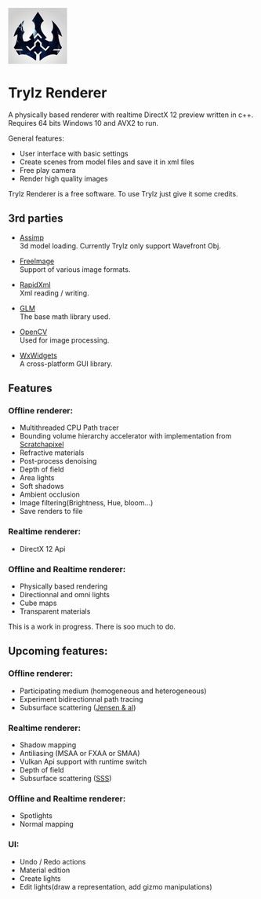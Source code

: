 ![logo](logo.jpg?raw=true)
# Trylz Renderer

A physically based renderer with realtime DirectX 12 preview written in c++.  
Requires 64 bits Windows 10 and AVX2 to run.  

General features:  
- User interface with basic settings
- Create scenes from model files and save it in xml files
- Free play camera
- Render high quality images

Trylz Renderer is a free software. To use Trylz just give it some credits.

## 3rd parties  
- [Assimp](http://assimp.sourceforge.net)  
3d model loading. Currently Trylz only support Wavefront Obj.  

- [FreeImage](http://freeimage.sourceforge.net)  
Support of various image formats.  

- [RapidXml](http://rapidxml.sourceforge.net/)  
Xml reading / writing.  
 
 - [GLM](https://glm.g-truc.net/0.9.8/index.html)  
The base math library used.  

 - [OpenCV](https://opencv.org)  
Used for image processing.

 - [WxWidgets](https://www.wxwidgets.org/)  
A cross-platform GUI library.

## Features

### Offline renderer:  
- Multithreaded CPU Path tracer
- Bounding volume hierarchy accelerator with implementation from [Scratchapixel](https://www.scratchapixel.com/) 
- Refractive materials 
- Post-process denoising  
- Depth of field
- Area lights
- Soft shadows
- Ambient occlusion
- Image filtering(Brightness, Hue, bloom...)
- Save renders to file

### Realtime renderer:
- DirectX 12 Api

### Offline and Realtime renderer: 
- Physically based rendering
- Directionnal and omni lights  
- Cube maps 
- Transparent materials  

This is a work in progress. There is soo much to do.  


## Upcoming features:  

### Offline renderer:
- Participating medium (homogeneous and heterogeneous)
- Experiment bidirectionnal path tracing
- Subsurface scattering ([Jensen & al](http://jbit.net/~sparky/bssrdf.pdf))

### Realtime renderer:
- Shadow mapping
- Antiliasing (MSAA or FXAA or SMAA)
- Vulkan Api support with runtime switch
- Depth of field
- Subsurface scattering ([SSS](http://www.iryoku.com/separable-sss/))

### Offline and Realtime renderer: 
- Spotlights
- Normal mapping

### UI:
- Undo / Redo actions
- Material edition
- Create lights  
- Edit lights(draw a representation, add gizmo manipulations)
